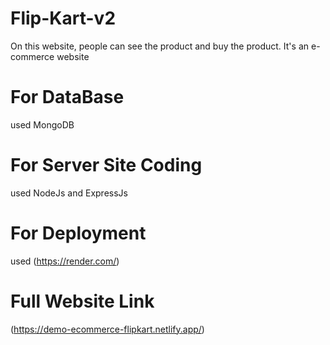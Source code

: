 # Flip-Kart-v2
On this website, people can see the product and buy the product. It's an e-commerce website
# For DataBase
used MongoDB
# For Server Site Coding
used NodeJs and ExpressJs
# For Deployment
used (https://render.com/)
# Full Website Link
(https://demo-ecommerce-flipkart.netlify.app/)
